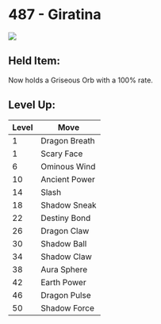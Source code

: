 # 487 - Giratina
![][487]

## Held Item:
Now holds a Griseous Orb with a 100% rate.

## Level Up:

Level | Move
---   | ---
  1   | Dragon Breath
  1   | Scary Face
  6   | Ominous Wind
 10   | Ancient Power
 14   | Slash
 18   | Shadow Sneak
 22   | Destiny Bond
 26   | Dragon Claw
 30   | Shadow Ball
 34   | Shadow Claw
 38   | Aura Sphere
 42   | Earth Power
 46   | Dragon Pulse
 50   | Shadow Force



[487]: /img/pokemon/487.png
